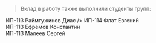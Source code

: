 > Вклад в работу также выполнили студенты групп:

ИП-113 Раймгужинов Диас />
ИП-114 Флат Евгений<br />
ИП-113 Ефремов Константин<br />
ИП-113 Малеев Сергей<br />
